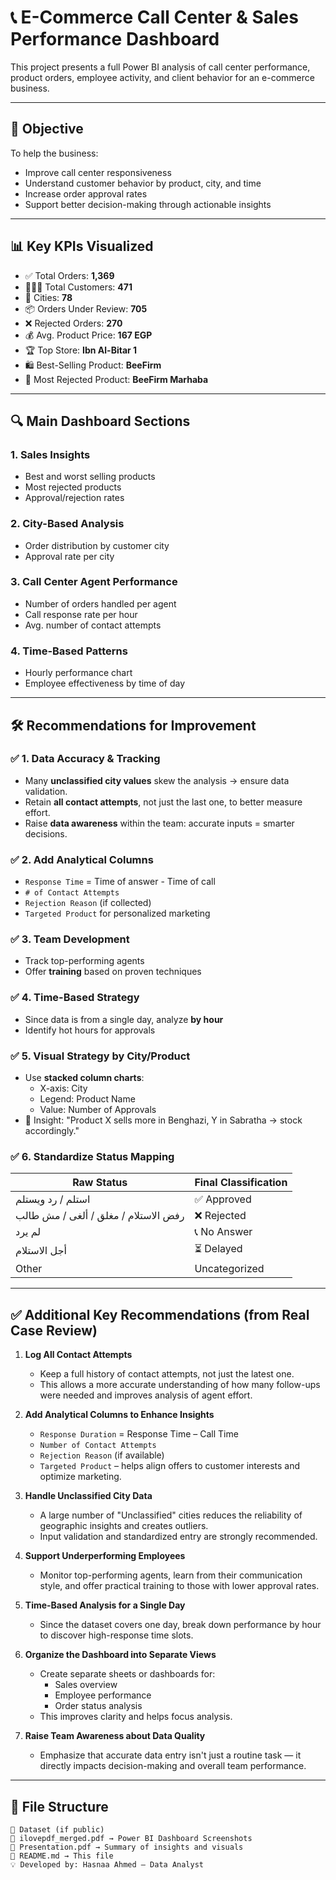 # 📞 E-Commerce Call Center & Sales Performance Dashboard

This project presents a full Power BI analysis of call center performance, product orders, employee activity, and client behavior for an e-commerce business.

---

## 🎯 Objective

To help the business:
- Improve call center responsiveness
- Understand customer behavior by product, city, and time
- Increase order approval rates
- Support better decision-making through actionable insights

---

## 📊 Key KPIs Visualized

- ✅ Total Orders: **1,369**
- 🧑‍🤝‍🧑 Total Customers: **471**
- 📍 Cities: **78**
- 📦 Orders Under Review: **705**
- ❌ Rejected Orders: **270**
- 💰 Avg. Product Price: **167 EGP**
- 🏆 Top Store: **Ibn Al-Bitar 1**
- 🛍️ Best-Selling Product: **BeeFirm**
- 🚫 Most Rejected Product: **BeeFirm Marhaba**

---

## 🔍 Main Dashboard Sections

### 1. **Sales Insights**
- Best and worst selling products
- Most rejected products
- Approval/rejection rates

### 2. **City-Based Analysis**
- Order distribution by customer city
- Approval rate per city

### 3. **Call Center Agent Performance**
- Number of orders handled per agent
- Call response rate per hour
- Avg. number of contact attempts

### 4. **Time-Based Patterns**
- Hourly performance chart
- Employee effectiveness by time of day

---

## 🛠️ Recommendations for Improvement

### ✅ 1. Data Accuracy & Tracking
- Many **unclassified city values** skew the analysis → ensure data validation.
- Retain **all contact attempts**, not just the last one, to better measure effort.
- Raise **data awareness** within the team: accurate inputs = smarter decisions.

### ✅ 2. Add Analytical Columns
- `Response Time` = Time of answer - Time of call  
- `# of Contact Attempts`  
- `Rejection Reason` (if collected)  
- `Targeted Product` for personalized marketing

### ✅ 3. Team Development
- Track top-performing agents
- Offer **training** based on proven techniques

### ✅ 4. Time-Based Strategy
- Since data is from a single day, analyze **by hour**
- Identify hot hours for approvals

### ✅ 5. Visual Strategy by City/Product
- Use **stacked column charts**:
  - X-axis: City
  - Legend: Product Name
  - Value: Number of Approvals
- 🧠 Insight: "Product X sells more in Benghazi, Y in Sabratha → stock accordingly."

### ✅ 6. Standardize Status Mapping

| Raw Status               | Final Classification |
|--------------------------|----------------------|
| استلم / رد ويستلم         | ✅ Approved          |
| رفض الاستلام / مغلق / ألغى / مش طالب | ❌ Rejected |
| لم يرد                    | 📞 No Answer         |
| أجل الاستلام             | ⏳ Delayed           |
| Other                    | Uncategorized        |

---

## ✅ Additional Key Recommendations (from Real Case Review)

1. **Log All Contact Attempts**
   - Keep a full history of contact attempts, not just the latest one.
   - This allows a more accurate understanding of how many follow-ups were needed and improves analysis of agent effort.

2. **Add Analytical Columns to Enhance Insights**
   - `Response Duration` = Response Time – Call Time  
   - `Number of Contact Attempts`  
   - `Rejection Reason` (if available)  
   - `Targeted Product` – helps align offers to customer interests and optimize marketing.

3. **Handle Unclassified City Data**
   - A large number of "Unclassified" cities reduces the reliability of geographic insights and creates outliers.
   - Input validation and standardized entry are strongly recommended.

4. **Support Underperforming Employees**
   - Monitor top-performing agents, learn from their communication style, and offer practical training to those with lower approval rates.

5. **Time-Based Analysis for a Single Day**
   - Since the dataset covers one day, break down performance by hour to discover high-response time slots.

6. **Organize the Dashboard into Separate Views**
   - Create separate sheets or dashboards for:
     - Sales overview  
     - Employee performance  
     - Order status analysis  
   - This improves clarity and helps focus analysis.

7. **Raise Team Awareness about Data Quality**
   - Emphasize that accurate data entry isn't just a routine task — it directly impacts decision-making and overall team performance.

---

## 📎 File Structure

```plaintext
📁 Dataset (if public)
📄 ilovepdf_merged.pdf → Power BI Dashboard Screenshots
📄 Presentation.pdf → Summary of insights and visuals
📄 README.md → This file
💡 Developed by: Hasnaa Ahmed – Data Analyst
